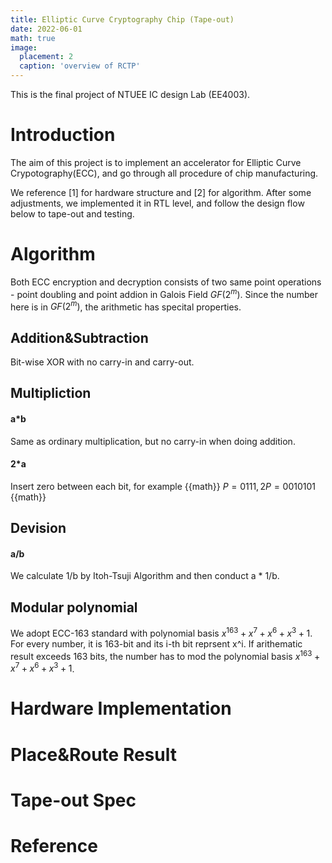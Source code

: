 ```yaml
---
title: Elliptic Curve Cryptography Chip (Tape-out)
date: 2022-06-01
math: true
image:
  placement: 2
  caption: 'overview of RCTP'
---
```


This is the final project of NTUEE IC design Lab (EE4003).

# Introduction
The aim of this project is to implement an accelerator for Elliptic Curve Crypotography(ECC), and go through all procedure of chip manufacturing. 

We reference [1] for hardware structure and [2] for algorithm. After some adjustments, we implemented it in RTL level, and follow the design flow below to tape-out and testing. 

# Algorithm
Both ECC encryption and decryption consists of two same point operations - point doubling and point addion in Galois Field $GF(2^m)$. Since the number here is in $GF(2^m)$, the arithmetic has specital properties. 
## Addition&Subtraction
Bit-wise XOR with no carry-in and carry-out.
## Multipliction
#### a*b 
Same as ordinary multiplication, but no carry-in when doing addition.
#### 2*a 
Insert zero between each bit, for example
{{math}}
$P = 0111, 2P = 0010101$ 
{{math}}
## Devision 
#### a/b
We calculate 1/b by Itoh-Tsuji Algorithm and then conduct a * 1/b.

## Modular polynomial
We adopt ECC-163 standard with polynomial basis $x^163+x^7+x^6+x^3+1$. For every number, it is 163-bit and its i-th bit reprsent x^i. If arithematic result exceeds 163 bits, the number has to mod the polynomial basis $x^163+x^7+x^6+x^3+1$.
# Hardware Implementation

# Place&Route Result

# Tape-out Spec

# Reference


